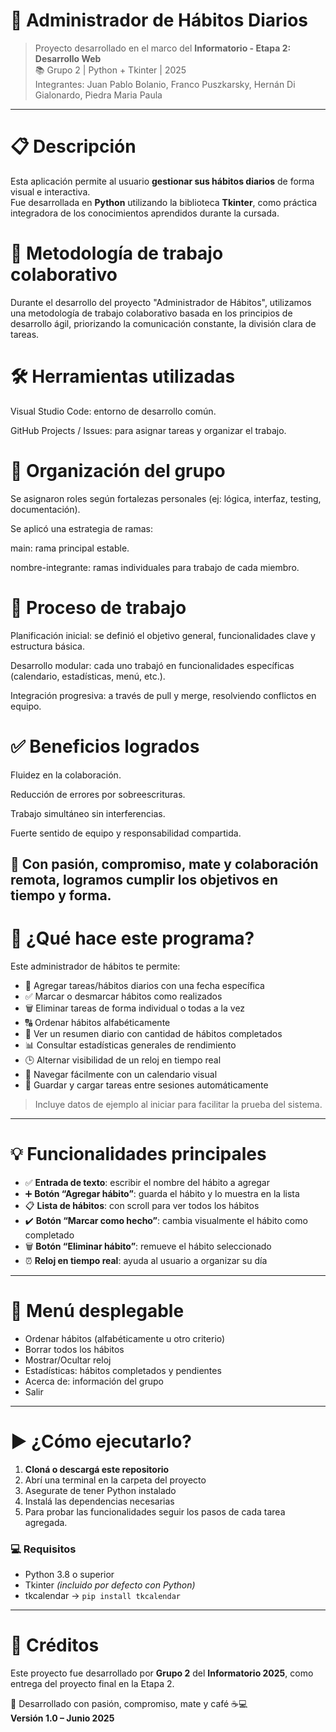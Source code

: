 # 🧠 Administrador de Hábitos Diarios

> Proyecto desarrollado en el marco del **Informatorio - Etapa 2: Desarrollo Web**  
> 📚 Grupo 2 | Python + Tkinter | 2025  
> Integrantes: Juan Pablo Bolanio, Franco Puszkarsky, Hernán Di Gialonardo, Piedra Maria Paula

---

# 📋 Descripción

Esta aplicación permite al usuario **gestionar sus hábitos diarios** de forma visual e interactiva.  
Fue desarrollada en **Python** utilizando la biblioteca **Tkinter**, como práctica integradora de los conocimientos aprendidos durante la cursada.

# 🤝 Metodología de trabajo colaborativo
Durante el desarrollo del proyecto "Administrador de Hábitos", utilizamos una metodología de trabajo colaborativo basada en los principios de desarrollo ágil, priorizando la comunicación constante, la división clara de tareas.

# 🛠️ Herramientas utilizadas
Visual Studio Code: entorno de desarrollo común.

GitHub Projects / Issues: para asignar tareas y organizar el trabajo.

# 📌 Organización del grupo
Se asignaron roles según fortalezas personales (ej: lógica, interfaz, testing, documentación).

Se aplicó una estrategia de ramas:

main: rama principal estable.

nombre-integrante: ramas individuales para trabajo de cada miembro.

# 🔄 Proceso de trabajo
Planificación inicial: se definió el objetivo general, funcionalidades clave y estructura básica.

Desarrollo modular: cada uno trabajó en funcionalidades específicas (calendario, estadísticas, menú, etc.).

Integración progresiva: a través de pull y merge, resolviendo conflictos en equipo.

# ✅ Beneficios logrados
Fluidez en la colaboración.

Reducción de errores por sobreescrituras.

Trabajo simultáneo sin interferencias.

Fuerte sentido de equipo y responsabilidad compartida.

🧉 Con pasión, compromiso, mate y colaboración remota, logramos cumplir los objetivos en tiempo y forma.
---

# 📝 ¿Qué hace este programa?

Este administrador de hábitos te permite:

- 📅 Agregar tareas/hábitos diarios con una fecha específica  
- ✅ Marcar o desmarcar hábitos como realizados  
- 🗑️ Eliminar tareas de forma individual o todas a la vez  
- 🔠 Ordenar hábitos alfabéticamente  
- 🧾 Ver un resumen diario con cantidad de hábitos completados  
- 📊 Consultar estadísticas generales de rendimiento  
- 🕒 Alternar visibilidad de un reloj en tiempo real  
- 🌈 Navegar fácilmente con un calendario visual  
- 💾 Guardar y cargar tareas entre sesiones automáticamente  

> Incluye datos de ejemplo al iniciar para facilitar la prueba del sistema.

---

# 💡 Funcionalidades principales

- ✅ **Entrada de texto**: escribir el nombre del hábito a agregar  
- ➕ **Botón “Agregar hábito”**: guarda el hábito y lo muestra en la lista  
- 📋 **Lista de hábitos**: con scroll para ver todos los hábitos  
- ✔️ **Botón “Marcar como hecho”**: cambia visualmente el hábito como completado  
- 🗑️ **Botón “Eliminar hábito”**: remueve el hábito seleccionado  
- ⏰ **Reloj en tiempo real**: ayuda al usuario a organizar su día  

---

# 📁 Menú desplegable

- Ordenar hábitos (alfabéticamente u otro criterio)  
- Borrar todos los hábitos  
- Mostrar/Ocultar reloj  
- Estadísticas: hábitos completados y pendientes  
- Acerca de: información del grupo  
- Salir  

---

# ▶️ ¿Cómo ejecutarlo?

1. **Cloná o descargá este repositorio**
2. Abrí una terminal en la carpeta del proyecto
3. Asegurate de tener Python instalado
4. Instalá las dependencias necesarias
5. Para probar las funcionalidades seguir los pasos de cada tarea agregada.
### 💻 Requisitos

- Python 3.8 o superior  
- Tkinter *(incluido por defecto con Python)*  
- tkcalendar → `pip install tkcalendar`  

---

# 👥 Créditos

Este proyecto fue desarrollado por **Grupo 2** del **Informatorio 2025**, como entrega del proyecto final en la Etapa 2.

🧉 Desarrollado con pasión, compromiso, mate y café ☕💻  
**Versión 1.0 – Junio 2025**
